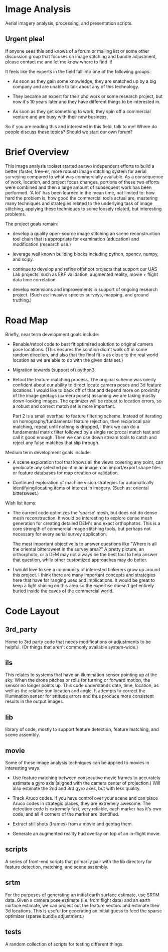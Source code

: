 # Image Analysis

Aerial imagery analysis, processing, and presentation scripts.

## Urgent plea!

   If anyone sees this and knows of a forum or mailing list or some
   other discussion group that focuses on image stitching and bundle
   adjustment, please contact me and let me know where to find it!

   It feels like the experts in the field fall into one of the
   following groups:

   - As soon as they gain some knowledge, they are snatched up by a
     big company and are unable to talk about any of this technology.

   - They became an expert for their phd work or some research
     project, but now it's 10 years later and they have different
     things to be interested in.

   - As soon as they get something to work, they spin off a commercial
     venture and are busy with their new business.

   So if you are reading this and interested in this field, talk to
   me!  Where do people discuss these topics?  Should we start our own
   forum?

# Brief Overview

This image analysis toolset started as two independent efforts to
build a better (faster, free-er, more robust) image stitching system
for aerial surveying compared to what was commercially available.  As
a consequence of work, location, and project focus changes, portions
of these two efforts were combined and then a large amount of
subsequent work has been performed.  'A lot' has been learned in the
mean time, not limited to: how hard the problem is, how good the
commercial tools actual are, mastering many techniques and strategies
related to the underlying task of image stitching, applying these
techniques to some loosely related, but interesting problems.

The project goals remain:

- develop a quality open-source image stitching an scene
  reconstruction tool chain that is appropriate for examination
  (education) and modification (research use.)

- leverage well known building blocks including python, opencv, numpy,
  and scipy.

- continue to develop and refine offshoot projects that support our
  UAS Lab projects: such as EKF validation, augmented reality, movie +
  flight data time correlation.

- develop extensions and improvements in support of ongoing research
  project.  (Such as: invasive species surveys, mapping, and ground
  truthing.)

# Road Map

Briefly, near term development goals include:

- Renable/retool code to best fit optimized solution to original
  camera pose locations.  (This ensures the solution didn't walk off
  in some random direction, and also that the final fit is as close to
  the real world location as we are able to do with the given data
  set.)

- Migration towards (support of) python3

- Retool the feature matching process.  The original scheme was overly
  confident about our ability to direct locate camera poses and 3d
  feature locations.  I would like to back off of that and depend more
  on proximity of the image geotags (camera poses) assuming we are
  taking mostly down-looking images.  The optimizer will be robust to
  location errors, so a robust and correct match set is more
  important.

  Part 2 is a small overhaul to feature filtering scheme.  Instead of
  iterating on homography/fundamental feature rejection, then
  reciprocal pair matching, repeat until nothing is dropped, I think
  we can do a fundamental matrix filter followed by a single
  reciprocal match test and call it good enough.  Then we can use down
  stream tools to catch and reject any false matches that slip
  through.

Medium term development goals include:

- A scene exploration tool that knows all the views covering any
  point, can geolocate any selected point in an image, can
  import/export shape files or feature databases for map creation or
  validation.

- Continued exploration of machine vision strategies for automatically
  identifying/locating items of interest in imagery.  (Such as:
  oriental bittersweet.)

Wish list items:

- The current code optimizes the 'sparse' mesh, but does not do dense
  mesh reconstruction.  It would be interesting to explore dense mesh
  generation for creating detailed DEM's and exact orthophotos.  This
  is a core strength of commercial image stitching tools, but perhaps
  not necessary for every aerial survey application.

  The most important objective is to answer questions like "Where is
  all the oriental bittersweet in the survey area?"  A pretty picture,
  an orthorphoto, or a DEM may not always be the best tool to help
  answer that question, while other customized approaches may do
  better.

- I would love to see a community of interested tinkerers grow up
  around this project.  I think there are many important concepts and
  strategies here that have far ranging uses and implications.  It
  would be great to keep a light shining on this area so the expertise
  doesn't get entirely buried inside the caves of the commercial
  world.


# Code Layout

## 3rd_party

   Home to 3rd party code that needs modifications or adjustments to
   be helpful.  (Or things that aren't commonly available
   system-wide.)

## ils

   This relates to systems that have an illumination sensor pointing
   up at the sky.  When the drone pitches or rolls for turning or
   forward motion, the sensor no longer points up.  This code
   understands date, time, location, as well as the relative sun
   location and angle.  It attempts to correct the illumination sensor
   for attitude errors and thus produce more consistent results in the
   output images.

## lib

   library of code, mostly to support feature detection, feature
   matching, and scene assembly.

## movie

   Some of these image analysis techniques can be applied to movies in
   interesting ways.

   - Use feature matching between consecutive movie frames to
     accurately estimate a gyro axis (aligned with the camera center
     of projection.)  Will also estimate the 2nd and 3rd gyro axes,
     but with less quality.

   - Track Aruco codes.  If you have control over your scene and can
     place Aruco codes in strategic places, they are extremely
     awesome.  The detection code is extremely fast, very reliable,
     each marker has it's own code, and all 4 corners of the marker
     are identified.

   - Extract still shots (frames) from a movie and geotag them.

   - Generate an augmented reality hud overlay on top of an in-flight
     movie.

## scripts

   A series of front-end scripts that primarily pair with the lib
   directory for feature detection, matching, and scene assembly.

## srtm

   For the purposes of generating an initial earth surface estimate,
   use SRTM data.  Given a camera pose estimate (i.e. from flight
   data) and an earth surface estimate, we can project out the feature
   vectors and estimate their 3d locations.  This is useful for
   generating an initial guess to feed the sparse optimizer (sparse
   bundle adjustment.)

## tests

   A random collection of scripts for testing different things.